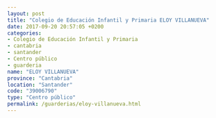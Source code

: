```yaml
---
layout: post
title: "Colegio de Educación Infantil y Primaria ELOY VILLANUEVA"
date: 2017-09-20 20:57:05 +0200
categories:
- Colegio de Educación Infantil y Primaria
- cantabria
- santander
- Centro público
- guarderia
name: "ELOY VILLANUEVA"
province: "Cantabria"
location: "Santander"
code: "39006790"
type: "Centro público"
permalink: /guarderias/eloy-villanueva.html
---
```

